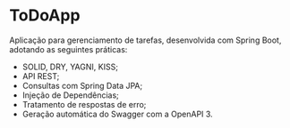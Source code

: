 # ToDoApp
 Aplicação para gerenciamento de tarefas, desenvolvida com Spring Boot, adotando as seguintes práticas:
- SOLID, DRY, YAGNI, KISS;
- API REST;
- Consultas com Spring Data JPA;
- Injeção de Dependências;
- Tratamento de respostas de erro;
- Geração automática do Swagger com a OpenAPI 3.
